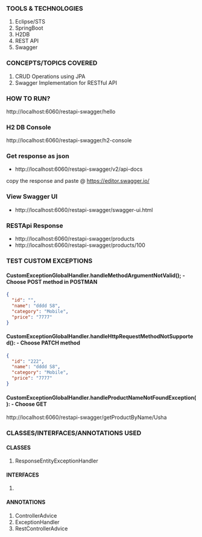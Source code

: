 ### TOOLS & TECHNOLOGIES
  1. Eclipse/STS
  2. SpringBoot
  3. H2DB
  4. REST API
  5. Swagger

### CONCEPTS/TOPICS COVERED
  1. CRUD Operations using JPA
  2. Swagger Implementation for RESTful API

### HOW TO RUN?
http://localhost:6060/restapi-swagger/hello

### H2 DB Console
http://localhost:6060/restapi-swagger/h2-console

### **Get response as json**
* http://localhost:6060/restapi-swagger/v2/api-docs 

copy the response and paste @ https://editor.swagger.io/

### **View Swagger UI**
* http://localhost:6060/restapi-swagger/swagger-ui.html

### **RESTApi Response**
* http://localhost:6060/restapi-swagger/products
* http://localhost:6060/restapi-swagger/products/100

### TEST CUSTOM EXCEPTIONS
#### CustomExceptionGlobalHandler.handleMethodArgumentNotValid(); - Choose POST method in POSTMAN
``` json
{
  "id": "",
  "name": "dddd S8",
  "category": "Mobile",
  "price": "7777"
}
```
#### CustomExceptionGlobalHandler.handleHttpRequestMethodNotSupported(): - Choose PATCH method
``` json
{
  "id": "222",
  "name": "dddd S8",
  "category": "Mobile",
  "price": "7777"
}
```

#### CustomExceptionGlobalHandler.handleProductNameNotFoundException(): - Choose GET
http://localhost:6060/restapi-swagger/getProductByName/Usha


### CLASSES/INTERFACES/ANNOTATIONS USED
#### CLASSES
1. ResponseEntityExceptionHandler
 
#### INTERFACES
1.

#### ANNOTATIONS
1. ControllerAdvice
2. ExceptionHandler
3. RestControllerAdvice